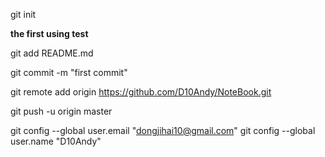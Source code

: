 

git init

**the first using test**

git add README.md

git commit -m "first commit"

git remote add origin https://github.com/D10Andy/NoteBook.git

git push -u origin master

git config --global user.email "dongjihai10@gmail.com"
git config --global user.name "D10Andy"